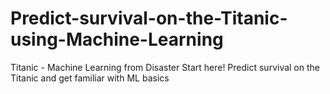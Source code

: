 # Predict-survival-on-the-Titanic-using-Machine-Learning
Titanic - Machine Learning from Disaster Start here! Predict survival on the Titanic and get familiar with ML basics
